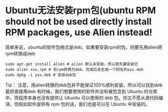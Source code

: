 # Ubuntu无法安装rpm包(ubuntu RPM should not be used directly install RPM packages, use Alien instead!
简单来说，ubuntu的软件包格式是deb，如果要安装rpm的包，则要先用alien把rpm转换成deb

```shell
sudo apt-get install alien # alien 默认未安装，所以首先要安装它
sudo alien xxx.rpm # 将rpm转换为deb，完成后会生成一个同名的xxx.deb
sudo dpkg -i xxx.deb # 安装deb包
```

Tip：
注意，用alien转换的deb包并不能保证100%顺利安装，所以可以找到deb最好直接用deb
有时候，我们想要使用的软件并没有被包含到 Ubuntu 的仓库中，而程序本身也没有提供让 Ubuntu 可以使用的 deb 包，你又不愿从源代码编译。但假如软件提供有 rpm 包的话，我们也是可以在 Ubuntu 中安装的。